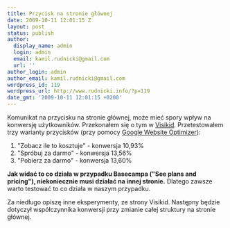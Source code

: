 ```yaml
---
title: Przycisk na stronie głównej
date: 2009-10-11 12:01:15 Z
layout: post
status: publish
author:
  display_name: admin
  login: admin
  email: kamil.rudnicki@gmail.com
  url: ''
author_login: admin
author_email: kamil.rudnicki@gmail.com
wordpress_id: 119
wordpress_url: http://www.rudnicki.info/?p=119
date_gmt: '2009-10-11 12:01:15 +0200'
---
```


<p>Komunikat na przycisku na stronie głównej, może mieć spory wpływ na konwersję użytkowników. Przekonałem się o tym w <a href="http://visikid.pl">Visikid</a>. Przetestowałem trzy warianty przycisków (przy pomocy <a href="http://www.Google.com/WebsiteOptimizer">Google Website Optimizer</a>):</p>
<ol>
<li>"Zobacz ile to kosztuje" - konwersja 10,93%</li>
<li>"Spróbuj za darmo" - konwersja 13,56%</li>
<li>"Pobierz za darmo" - konwersja 13,60%</li>
</ol>
<p><strong>Jak widać to co działa w przypadku Basecampa ("See plans and pricing"), niekoniecznie musi działać na innej stronie.</strong> Dlatego zawsze warto testować to co działa w naszym przypadku.</p>
<p>Za niedługo opiszę inne eksperymenty, ze strony Visikid. Następny będzie dotyczył współczynnika konwersji przy zmianie całej struktury na stronie głównej.</p>
